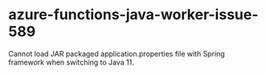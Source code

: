 # azure-functions-java-worker-issue-589

Cannot load JAR packaged application.properties file with Spring framework when switching to Java 11.
